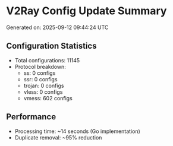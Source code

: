 # V2Ray Config Update Summary
Generated on: 2025-09-12 09:44:24 UTC

## Configuration Statistics
- Total configurations: 11145
- Protocol breakdown:
  - ss: 0 configs
  - ssr: 0 configs
  - trojan: 0 configs
  - vless: 0 configs
  - vmess: 602 configs

## Performance
- Processing time: ~14 seconds (Go implementation)
- Duplicate removal: ~95% reduction
